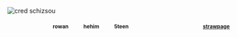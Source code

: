 ![cred schizsou](https://github.com/user-attachments/assets/dec7a911-b952-45e9-a87a-83b41cd62b70)

⠀⠀⠀⠀⠀⠀⠀⠀⠀⠀<sub>**rowan⠀⠀⠀⠀hehim⠀⠀⠀⠀5teen**</sub>
⠀⠀⠀⠀⠀⠀⠀⠀⠀⠀⠀⠀⠀⠀⠀⠀<sub>**[strawpage](https://hayakawan.straw.page/)**</sub>
